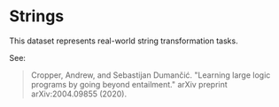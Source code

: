 # Strings

This dataset represents real-world string transformation tasks.

See:
> Cropper, Andrew, and Sebastijan Dumančić. "Learning large logic programs by going beyond entailment." arXiv preprint arXiv:2004.09855 (2020).
